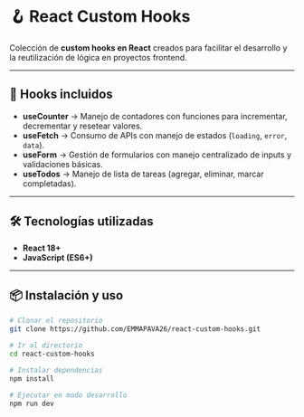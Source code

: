 # 🪝 React Custom Hooks

Colección de **custom hooks en React** creados para facilitar el desarrollo y la reutilización de lógica en proyectos frontend.  

---

## 🚀 Hooks incluidos
- **useCounter** → Manejo de contadores con funciones para incrementar, decrementar y resetear valores.  
- **useFetch** → Consumo de APIs con manejo de estados (`loading`, `error`, `data`).  
- **useForm** → Gestión de formularios con manejo centralizado de inputs y validaciones básicas.  
- **useTodos** → Manejo de lista de tareas (agregar, eliminar, marcar completadas).  

---

## 🛠️ Tecnologías utilizadas
- **React 18+**  
- **JavaScript (ES6+)**  

---

## 📦 Instalación y uso
```bash
# Clonar el repositorio
git clone https://github.com/EMMAPAVA26/react-custom-hooks.git

# Ir al directorio
cd react-custom-hooks

# Instalar dependencias
npm install

# Ejecutar en modo desarrollo
npm run dev
